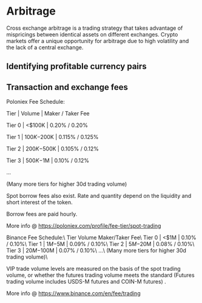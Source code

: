 # Arbitrage

Cross exchange arbitrage is a trading strategy that takes advantage of mispricings between identical assets on different exchanges. Crypto markets offer a unique opportunity for arbitrage due to high volatility and the lack of a central exchange.

## Identifying profitable currency pairs



## Transaction and exchange fees

Poloniex Fee Schedule:

Tier | Volume | Maker / Taker Fee

Tier 0 | <$100K      | 0.20% / 0.20%

Tier 1 | $100K-$200K | 0.115% / 0.125%

Tier 2 | $200K-$500K | 0.105% / 0.12%

Tier 3 | $500K-$1M   | 0.10% / 0.12%

...

(Many more tiers for higher 30d trading volume)

Spot borrow fees also exist. Rate and quantity depend on the liquidity and short interest of the token.

Borrow fees are paid hourly.

More info @ https://poloniex.com/profile/fee-tier/spot-trading

Binance Fee Schedule:\\
Tier       Volume     Maker/Taker Fee\\
Tier 0 | <$1M       | 0.10% / 0.10%\\
Tier 1 | $1M-$5M    | 0.09% / 0.10%\\
Tier 2 | $5M-$20M   | 0.08% / 0.10%\\
Tier 3 | $20M-$100M | 0.07% / 0.10%\\
...\\
(Many more tiers for higher 30d trading volume)\\

VIP trade volume levels are measured on the basis of the spot trading volume, or whether the futures trading volume meets the standard (Futures trading volume includes USDS-M futures and COIN-M futures) .

More info @ https://www.binance.com/en/fee/trading
